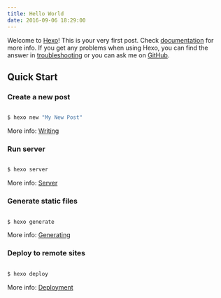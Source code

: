 ```yaml
---
title: Hello World
date: 2016-09-06 18:29:00
---
```

Welcome to [Hexo](https://hexo.io/)! This is your very first post. Check [documentation](https://hexo.io/docs/) for more info. If you get any problems when using Hexo, you can find the answer in [troubleshooting](https://hexo.io/docs/troubleshooting.html) or you can ask me on [GitHub](https://github.com/hexojs/hexo/issues).

## Quick Start

### Create a new post

``` bash

$ hexo new "My New Post"

```

More info: [Writing](https://hexo.io/docs/writing.html)

### Run server

``` bash

$ hexo server

```

More info: [Server](https://hexo.io/docs/server.html)

### Generate static files

``` bash

$ hexo generate

```

More info: [Generating](https://hexo.io/docs/generating.html)

### Deploy to remote sites

``` bash

$ hexo deploy

```

More info: [Deployment](https://hexo.io/docs/deployment.html)
